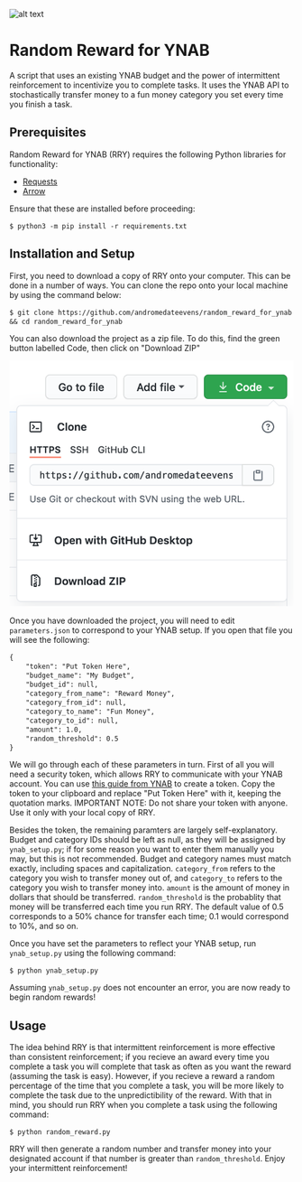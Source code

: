 ![alt text](img/works_with_ynab.png "Works with YNAB!")

# Random Reward for YNAB
A script that uses an existing YNAB budget and the power of intermittent reinforcement to incentivize you to complete tasks. It uses the YNAB API to stochastically transfer money to a fun money category you set every time you finish a task. 

## Prerequisites
Random Reward for YNAB (RRY) requires the following Python libraries for functionality:

* [Requests](https://requests.readthedocs.io/en/master/)
* [Arrow](https://arrow.readthedocs.io/en/stable/)

Ensure that these are installed before proceeding:

```shell
$ python3 -m pip install -r requirements.txt
```

## Installation and Setup
First, you need to download a copy of RRY onto your computer. This can be done in a number of ways. You can clone the repo onto your local machine by using the command below:

```shell
$ git clone https://github.com/andromedateevens/random_reward_for_ynab && cd random_reward_for_ynab
```

You can also download the project as a zip file. To do this, find the green button labelled Code, then click on "Download ZIP"

![alt text](img/download_zip.png "Download as zip")

Once you have downloaded the project, you will need to edit `parameters.json` to correspond to your YNAB setup. If you open that file you will see the following:

```shell
{
    "token": "Put Token Here",
    "budget_name": "My Budget",
    "budget_id": null,
    "category_from_name": "Reward Money",
    "category_from_id": null,
    "category_to_name": "Fun Money",
    "category_to_id": null,
    "amount": 1.0,
    "random_threshold": 0.5
}
```

We will go through each of these parameters in turn. First of all you will need a security token, which allows RRY to communicate with your YNAB account. You can use [this guide from YNAB](https://api.youneedabudget.com/#personal-access-tokens) to create a token. Copy the token to your clipboard and replace "Put Token Here" with it, keeping the quotation marks. IMPORTANT NOTE: Do not share your token with anyone. Use it only with your local copy of RRY.

Besides the token, the remaining paramters are largely self-explanatory. Budget and category IDs should be left as null, as they will be assigned by `ynab_setup.py`; if for some reason you want to enter them manually you may, but this is not recommended. Budget and category names must match exactly, including spaces and capitalization. `category_from` refers to the category you wish to transfer money out of, and `category_to` refers to the category you wish to transfer money into. `amount` is the amount of money in dollars that should be transferred. `random_threshold` is the probablity that money will be transferred each time you run RRY. The default value of 0.5 corresponds to a 50% chance for transfer each time; 0.1 would correspond to 10%, and so on.

Once you have set the parameters to reflect your YNAB setup, run `ynab_setup.py` using the following command:

```shell
$ python ynab_setup.py
```

Assuming `ynab_setup.py` does not encounter an error, you are now ready to begin random rewards!

## Usage
The idea behind RRY is that intermittent reinforcement is more effective than consistent reinforcement; if you recieve an award every time you complete a task you will complete that task as often as you want the reward (assuming the task is easy). However, if you recieve a reward a random percentage of the time that you complete a task, you will be more likely to complete the task due to the unpredictibility of the reward. With that in mind, you should run RRY when you complete a task using the following command:

```shell
$ python random_reward.py
```

RRY will then generate a random number and transfer money into your designated account if that number is greater than `random_threshold`. Enjoy your intermittent reinforcement!
